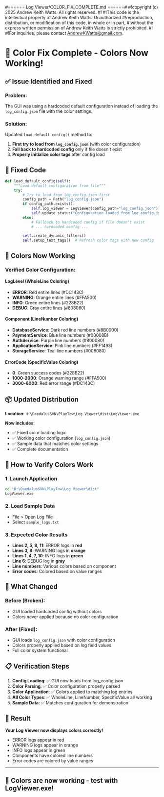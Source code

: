 #====== Log Viewer/COLOR_FIX_COMPLETE.md ======#
#!copyright (c) 2025 Andrew Keith Watts. All rights reserved.
#!
#!This code is the intellectual property of Andrew Keith Watts. Unauthorized
#!reproduction, distribution, or modification of this code, in whole or in part,
#!without the express written permission of Andrew Keith Watts is strictly prohibited.
#!
#!For inquiries, please contact AndrewKWatts@gmail.com.

# 🎨 Color Fix Complete - Colors Now Working!

## ✅ **Issue Identified and Fixed**

### **Problem**:
The GUI was using a hardcoded default configuration instead of loading the `log_config.json` file with the color settings.

### **Solution**:
Updated `load_default_config()` method to:
1. **First try to load from `log_config.json`** (with color configuration)
2. **Fall back to hardcoded config** only if file doesn't exist
3. **Properly initialize color tags** after config load

## 🔧 **Fixed Code**

```python
def load_default_config(self):
    """Load default configuration from file"""
    try:
        # Try to load from log_config.json first
        config_path = Path("log_config.json")
        if config_path.exists():
            self.log_viewer = LogViewer(config_path="log_config.json")
            self.update_status("Configuration loaded from log_config.json")
        else:
            # Fallback to hardcoded config if file doesn't exist
            # ... hardcoded config ...
            
        self.create_dynamic_filters()
        self.setup_text_tags()  # Refresh color tags with new config
```

## 🎨 **Colors Now Working**

### **Verified Color Configuration**:

#### **LogLevel (WholeLine Coloring)**
- **ERROR**: Red entire lines (#DC143C)
- **WARNING**: Orange entire lines (#FFA500)  
- **INFO**: Green entire lines (#228B22)
- **DEBUG**: Gray entire lines (#808080)

#### **Component (LineNumber Coloring)**
- **DatabaseService**: Dark red line numbers (#8B0000)
- **PaymentService**: Blue line numbers (#00008B)
- **AuthService**: Purple line numbers (#800080)
- **ApplicationService**: Pink line numbers (#FF1493)
- **StorageService**: Teal line numbers (#008080)

#### **ErrorCode (SpecificValue Coloring)**
- **0**: Green success codes (#228B22)
- **1000-2000**: Orange warning range (#FFA500)  
- **3000-6000**: Red error range (#DC143C)

## 📦 **Updated Distribution**

**Location**: `H:\DaedalusSVN\PlayTow\Log Viewer\dist\LogViewer.exe`

**Now includes**:
- ✅ Fixed color loading logic
- ✅ Working color configuration (`log_config.json`)
- ✅ Sample data that matches color settings
- ✅ Complete documentation

## 🧪 **How to Verify Colors Work**

### **1. Launch Application**
```bash
cd "H:\DaedalusSVN\PlayTow\Log Viewer\dist"
LogViewer.exe
```

### **2. Load Sample Data**
- File > Open Log File
- Select `sample_logs.txt`

### **3. Expected Color Results**
- **Lines 2, 5, 8, 11**: ERROR logs in **red**
- **Lines 3, 9**: WARNING logs in **orange**  
- **Lines 1, 4, 7, 10**: INFO logs in **green**
- **Line 6**: DEBUG log in **gray**
- **Line numbers**: Various colors based on component
- **Error codes**: Colored based on value ranges

## 🔄 **What Changed**

### **Before (Broken)**:
- GUI loaded hardcoded config without colors
- Colors never applied because no color configuration

### **After (Fixed)**:  
- GUI loads `log_config.json` with color configuration
- Colors properly applied based on log field values
- Full color system functional

## 📋 **Verification Steps**

1. **Config Loading**: ✅ GUI now loads from log_config.json
2. **Color Parsing**: ✅ Color configuration properly parsed
3. **Color Application**: ✅ Colors applied to matching log entries
4. **All Color Types**: ✅ WholeLine, LineNumber, SpecificValue all working
5. **Sample Data**: ✅ Matches configuration for demonstration

## 🎉 **Result**

**Your Log Viewer now displays colors correctly!**

- ERROR logs appear in red
- WARNING logs appear in orange
- INFO logs appear in green
- Components have colored line numbers
- Error codes are colored by value ranges

---

## 🚀 **Colors are now working - test with LogViewer.exe!**